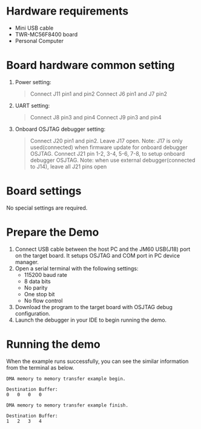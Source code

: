 Hardware requirements
=====================
- Mini USB cable
- TWR-MC56F8400 board
- Personal Computer

Board hardware common setting
=============================
1. Power setting:
   > Connect J11 pin1 and pin2
   > Connect J6 pin1 and J7 pin2
2. UART setting:
   > Connect J8 pin3 and pin4
   > Connect J9 pin3 and pin4
3. Onboard OSJTAG debugger setting:
   > Connect J20 pin1 and pin2.
   > Leave J17 open.
     Note: J17 is only used(connected) when firmware update for onboard debugger OSJTAG.
   > Connect J21 pin 1-2, 3-4, 5-6, 7-8, to setup onboard debugger OSJTAG.
     Note: when use external debugger(connected to J14), leave all J21 pins open

Board settings
==============
No special settings are required.

Prepare the Demo
================
1.  Connect USB cable between the host PC and the JM60 USB(J18) port on the target board. It setups OSJTAG and COM port in PC device manager.
2.  Open a serial terminal with the following settings:
    - 115200 baud rate
    - 8 data bits
    - No parity
    - One stop bit
    - No flow control
3.  Download the program to the target board with OSJTAG debug configuration.
4.  Launch the debugger in your IDE to begin running the demo.

Running the demo
================
When the example runs successfully, you can see the similar information from the terminal as below.
~~~~~~~~~~~~~~~~~~~~~
DMA memory to memory transfer example begin.

Destination Buffer:
0	0	0	0	

DMA memory to memory transfer example finish.

Destination Buffer:
1	2	3	4	
~~~~~~~~~~~~~~~~~~~~~


